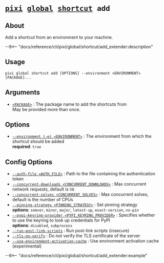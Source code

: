 <!--- This file is autogenerated. Do not edit manually! -->
# <code>[pixi](../../../pixi.md) [global](../../global.md) [shortcut](../shortcut.md) add</code>

## About
Add a shortcut from an environment to your machine.

--8<-- "docs/reference/cli/pixi/global/shortcut/add_extender:description"

## Usage
```
pixi global shortcut add [OPTIONS] --environment <ENVIRONMENT> [PACKAGE]...
```

## Arguments
- <a id="arg-<PACKAGE>" href="#arg-<PACKAGE>">`<PACKAGE>`</a>
:  The package name to add the shortcuts from
<br>May be provided more than once.

## Options
- <a id="arg---environment" href="#arg---environment">`--environment (-e) <ENVIRONMENT>`</a>
:  The environment from which the shortcut should be added
<br>**required**: `true`

## Config Options
- <a id="arg---auth-file" href="#arg---auth-file">`--auth-file <AUTH_FILE>`</a>
:  Path to the file containing the authentication token
- <a id="arg---concurrent-downloads" href="#arg---concurrent-downloads">`--concurrent-downloads <CONCURRENT_DOWNLOADS>`</a>
:  Max concurrent network requests, default is `50`
- <a id="arg---concurrent-solves" href="#arg---concurrent-solves">`--concurrent-solves <CONCURRENT_SOLVES>`</a>
:  Max concurrent solves, default is the number of CPUs
- <a id="arg---pinning-strategy" href="#arg---pinning-strategy">`--pinning-strategy <PINNING_STRATEGY>`</a>
:  Set pinning strategy
<br>**options**: `semver`, `minor`, `major`, `latest-up`, `exact-version`, `no-pin`
- <a id="arg---pypi-keyring-provider" href="#arg---pypi-keyring-provider">`--pypi-keyring-provider <PYPI_KEYRING_PROVIDER>`</a>
:  Specifies whether to use the keyring to look up credentials for PyPI
<br>**options**: `disabled`, `subprocess`
- <a id="arg---run-post-link-scripts" href="#arg---run-post-link-scripts">`--run-post-link-scripts`</a>
:  Run post-link scripts (insecure)
- <a id="arg---tls-no-verify" href="#arg---tls-no-verify">`--tls-no-verify`</a>
:  Do not verify the TLS certificate of the server
- <a id="arg---use-environment-activation-cache" href="#arg---use-environment-activation-cache">`--use-environment-activation-cache`</a>
:  Use environment activation cache (experimental)

--8<-- "docs/reference/cli/pixi/global/shortcut/add_extender:example"
